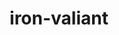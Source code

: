 ---
id: 1006
title: iron-valiant
types: [fairy,fighting]
image: https://raw.githubusercontent.com/PokeAPI/sprites/master/sprites/pokemon/1006.png
---